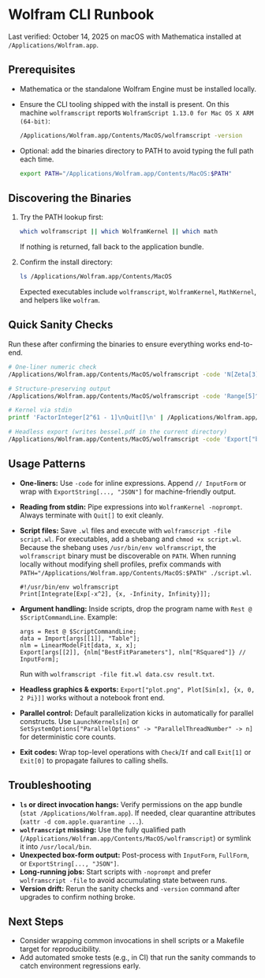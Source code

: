 # Wolfram CLI Runbook

Last verified: October 14, 2025 on macOS with Mathematica installed at `/Applications/Wolfram.app`.

## Prerequisites

- Mathematica or the standalone Wolfram Engine must be installed locally.
- Ensure the CLI tooling shipped with the install is present. On this machine `wolframscript` reports `WolframScript 1.13.0 for Mac OS X ARM (64-bit)`:

  ```sh
  /Applications/Wolfram.app/Contents/MacOS/wolframscript -version
  ```

- Optional: add the binaries directory to PATH to avoid typing the full path each time.

  ```sh
  export PATH="/Applications/Wolfram.app/Contents/MacOS:$PATH"
  ```

## Discovering the Binaries

1. Try the PATH lookup first:

   ```sh
   which wolframscript || which WolframKernel || which math
   ```

   If nothing is returned, fall back to the application bundle.

2. Confirm the install directory:

   ```sh
   ls /Applications/Wolfram.app/Contents/MacOS
   ```

   Expected executables include `wolframscript`, `WolframKernel`, `MathKernel`, and helpers like `wolfram`.

## Quick Sanity Checks

Run these after confirming the binaries to ensure everything works end-to-end.

```sh
# One-liner numeric check
/Applications/Wolfram.app/Contents/MacOS/wolframscript -code 'N[Zeta[3], 50]'

# Structure-preserving output
/Applications/Wolfram.app/Contents/MacOS/wolframscript -code 'Range[5]^2 // InputForm'

# Kernel via stdin
printf 'FactorInteger[2^61 - 1]\nQuit[]\n' | /Applications/Wolfram.app/Contents/MacOS/WolframKernel -noprompt

# Headless export (writes bessel.pdf in the current directory)
/Applications/Wolfram.app/Contents/MacOS/wolframscript -code 'Export["bessel.pdf", Plot[BesselJ[0,x], {x,0,30}]]'
```

## Usage Patterns

- **One-liners:** Use `-code` for inline expressions. Append `// InputForm` or wrap with `ExportString[..., "JSON"]` for machine-friendly output.
- **Reading from stdin:** Pipe expressions into `WolframKernel -noprompt`. Always terminate with `Quit[]` to exit cleanly.
- **Script files:** Save `.wl` files and execute with `wolframscript -file script.wl`. For executables, add a shebang and `chmod +x script.wl`. Because the shebang uses `/usr/bin/env wolframscript`, the `wolframscript` binary must be discoverable on `PATH`. When running locally without modifying shell profiles, prefix commands with `PATH="/Applications/Wolfram.app/Contents/MacOS:$PATH" ./script.wl`.

  ```wl
  #!/usr/bin/env wolframscript
  Print[Integrate[Exp[-x^2], {x, -Infinity, Infinity}]];
  ```

- **Argument handling:** Inside scripts, drop the program name with `Rest @ $ScriptCommandLine`. Example:

  ```wl
  args = Rest @ $ScriptCommandLine;
  data = Import[args[[1]], "Table"];
  nlm = LinearModelFit[data, x, x];
  Export[args[[2]], {nlm["BestFitParameters"], nlm["RSquared"]} // InputForm];
  ```

  Run with `wolframscript -file fit.wl data.csv result.txt`.

- **Headless graphics & exports:** `Export["plot.png", Plot[Sin[x], {x, 0, 2 Pi}]]` works without a notebook front end.
- **Parallel control:** Default parallelization kicks in automatically for parallel constructs. Use `LaunchKernels[n]` or `SetSystemOptions["ParallelOptions" -> "ParallelThreadNumber" -> n]` for deterministic core counts.
- **Exit codes:** Wrap top-level operations with `Check`/`If` and call `Exit[1]` or `Exit[0]` to propagate failures to calling shells.

## Troubleshooting

- **`ls` or direct invocation hangs:** Verify permissions on the app bundle (`stat /Applications/Wolfram.app`). If needed, clear quarantine attributes (`xattr -d com.apple.quarantine ...`).
- **`wolframscript` missing:** Use the fully qualified path (`/Applications/Wolfram.app/Contents/MacOS/wolframscript`) or symlink it into `/usr/local/bin`.
- **Unexpected box-form output:** Post-process with `InputForm`, `FullForm`, or `ExportString[..., "JSON"]`.
- **Long-running jobs:** Start scripts with `-noprompt` and prefer `wolframscript -file` to avoid accumulating state between runs.
- **Version drift:** Rerun the sanity checks and `-version` command after upgrades to confirm nothing broke.

## Next Steps

- Consider wrapping common invocations in shell scripts or a Makefile target for reproducibility.
- Add automated smoke tests (e.g., in CI) that run the sanity commands to catch environment regressions early.
